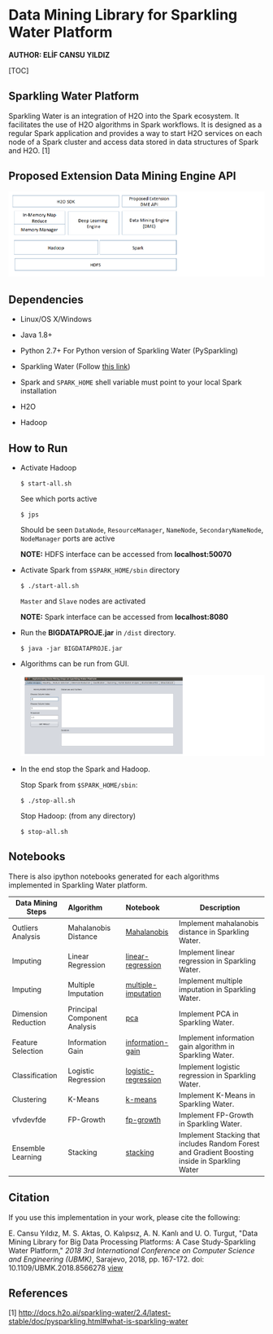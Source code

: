 # Data Mining Library for Sparkling Water Platform

__AUTHOR: ELİF CANSU YILDIZ__

[TOC]

## Sparkling Water Platform

Sparkling Water is an integration of H2O into the Spark ecosystem. It facilitates the use of H2O algorithms in Spark workflows. It is designed as a regular Spark application and provides a way to start H2O services
on each node of a Spark cluster and access data stored in data structures of Spark and H2O. [1]

## Proposed Extension Data Mining Engine API

![exmp](img/proposedDME.png)


## Dependencies

- Linux/OS X/Windows
- Java 1.8+
- Python 2.7+ For Python version of Sparkling Water (PySparkling)

- Sparkling Water  (Follow [this link](http://docs.h2o.ai/sparkling-water/2.4/latest-stable/doc/pysparkling.html#pysparkling))

- Spark and `SPARK_HOME` shell variable must point to your local Spark installation

- H2O

- Hadoop  


## How to Run

- Activate Hadoop

  ```
  $ start-all.sh
  ```

  See which ports active

  ```
  $ jps
  ```

  Should be seen `DataNode`, `ResourceManager`, `NameNode`, `SecondaryNameNode`, `NodeManager` ports are active

  __NOTE:__ HDFS interface can be accessed from __localhost:50070__

- Activate Spark from `$SPARK_HOME/sbin` directory

  ```
  $ ./start-all.sh
  ```

  `Master` and `Slave` nodes are activated

  __NOTE:__ Spark interface can be accessed from __localhost:8080__

- Run the __BIGDATAPROJE.jar__ in `/dist` directory. 

  ```
  $ java -jar BIGDATAPROJE.jar
  ```

- Algorithms can be run from GUI.

  ![exmp](img/ss.png)

- In the end stop the Spark and Hadoop.

  Stop Spark from `$SPARK_HOME/sbin`:

  ```
  $ ./stop-all.sh
  ```

  Stop Hadoop: (from any directory)

  ```
  $ stop-all.sh
  ```


## Notebooks

There is also ipython notebooks generated for each algorithms implemented in Sparkling Water platform.

| Data Mining Steps   | Algorithm                    | Notebook                  | Description                                                  |
| ------------------- | :--------------------------- | :------------------------ | ------------------------------------------------------------ |
| Outliers Analysis   | Mahalanobis Distance         | [Mahalanobis](xx)         | Implement mahalanobis distance in Sparkling Water.           |
| Imputing            | Linear Regression            | [linear-regression](xx)   | Implement linear regression in Sparkling Water.              |
| Imputing            | Multiple Imputation          | [multiple-imputation](xx) | Implement multiple imputation in Sparkling Water.            |
| Dimension Reduction | Principal Component Analysis | [pca](xx)                 | Implement PCA in Sparkling Water.                            |
| Feature Selection   | Information Gain             | [information-gain](xx)    | Implement information gain algorithm in Sparkling Water.     |
| Classification      | Logistic Regression          | [logistic-regression](xx) | Implement logistic regression in Sparkling Water.            |
| Clustering          | K-Means                      | [k-means](xx)             | Implement K-Means in Sparkling Water.                        |
| vfvdevfde           | FP-Growth                    | [fp-growth](xx)           | Implement FP-Growth in Sparkling Water.                      |
| Ensemble Learning   | Stacking                     | [stacking](xx)            | Implement Stacking that includes Random Forest and Gradient Boosting inside in Sparkling Water |

## Citation

If you use this implementation in your work, please cite the following:

E. Cansu Yıldız, M. S. Aktas, O. Kalıpsız, A. N. Kanlı and U. O. Turgut,
"Data Mining Library for Big Data Processing Platforms: A Case 
Study-Sparkling Water Platform," *2018 3rd International Conference on Computer Science and Engineering (UBMK)*, Sarajevo, 2018, pp. 167-172.
doi: 10.1109/UBMK.2018.8566278     [view](http://ieeexplore.ieee.org/stamp/stamp.jsp?tp=&arnumber=8566278&isnumber=8566244)

## References

[1] http://docs.h2o.ai/sparkling-water/2.4/latest-stable/doc/pysparkling.html#what-is-sparkling-water

